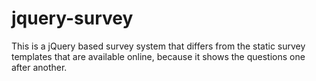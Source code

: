 jquery-survey
=============

This is a jQuery based survey system that differs from the static survey templates that are available online, because it shows the questions one after another.
